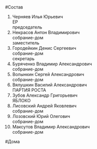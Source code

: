 #Состав  
1. Черняев Илья Юрьевич  
    ЕР  
    председатель  
2. Некрасов Антон Владимирович  
    собрание-дом  
    заместитель  
3. Городейкин Денис Сергеевич  
    собрание-дом  
    секретарь  
4. Буряченко Владимир Александрович  
    собрание-дом  
5. Волынкин Сергей Александрович  
    собрание-дом  
6. Вялушкин Василий Александрович  
    ПАРТИЯ РОСТА  
7. Зубов Александр Григорьевич  
    ЯБЛОКО  
8. Лисовский Андрей Яковлевич  
    собрание-дом  
9. Лозовский Юрий Олегович  
    собрание-дом  
10. Максутов Владимир Александрович  
    собрание-дом  
  
#Дома  
  
